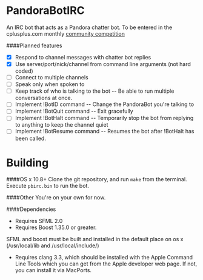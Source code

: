 PandoraBotIRC
=============

An IRC bot that acts as a Pandora chatter bot. 
To be entered in the cplusplus.com monthly [community competition](http://cppcomp.netne.net/showthread.php?tid=4)

####Planned features
- [x] Respond to channel messages with chatter bot replies
- [x] Use server/port/nick/channel from command line arguments (not hard coded)
- [ ] Connect to multiple channels
- [ ] Speak only when spoken to
- [ ] Keep track of who is talking to the bot -- Be able to run multiple conversations at once.
- [ ] Implement !BotID command -- Change the PandoraBot you're talking to
- [ ] Implement !BotQuit command -- Exit gracefully
- [ ] Implement !BotHalt command -- Temporarily stop the bot from replying to anything to keep the channel quiet
- [ ] Implement !BotResume command -- Resumes the bot after !BotHalt has been called.

Building
========
####OS x 10.8+
Clone the git repository, and run `make` from the terminal. 
Execute `pbirc.bin` to run the bot. 

####Other
You're on your own for now.

####Dependencies
- Requires SFML 2.0
- Requires Boost 1.35.0 or greater.

SFML and boost must be built and installed in the default place on os x (/usr/local/lib and /usr/local/include/)

- Requires clang 3.3, which should be installed with the Apple Command Line Tools which you can get from the Apple developer web page.
    If not, you can install it via MacPorts. 
